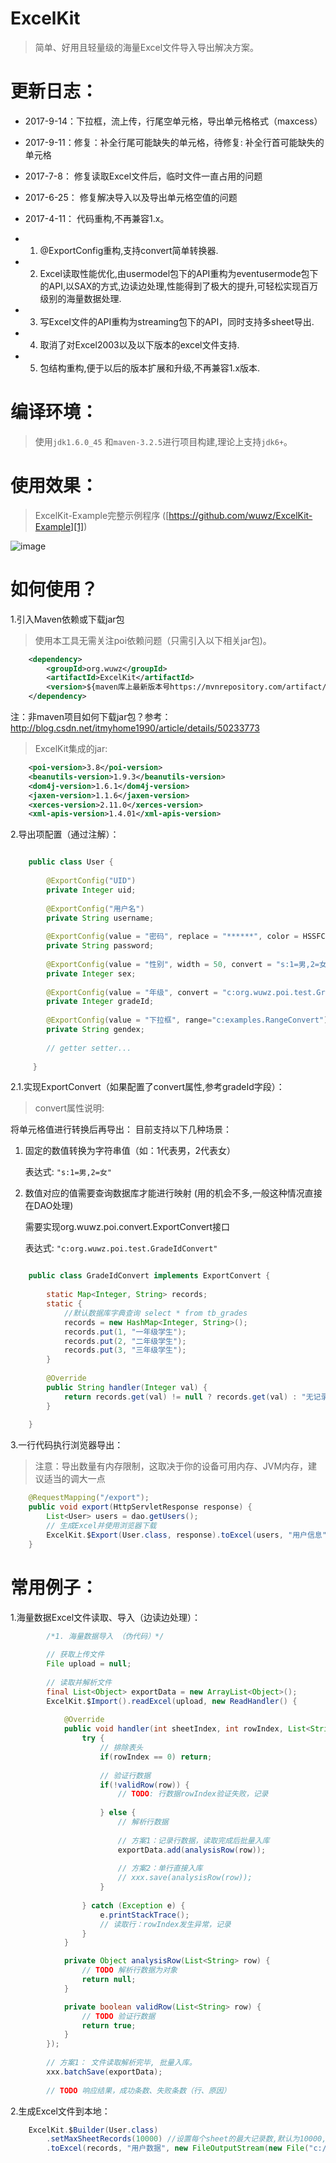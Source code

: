 # ExcelKit

> 简单、好用且轻量级的海量Excel文件导入导出解决方案。



# 更新日志：

*   2017-9-14：下拉框，流上传，行尾空单元格，导出单元格格式（maxcess）

*   2017-9-11：修复：补全行尾可能缺失的单元格，待修复: 补全行首可能缺失的单元格

*   2017-7-8： 修复读取Excel文件后，临时文件一直占用的问题

*   2017-6-25： 修复解决导入以及导出单元格空值的问题

*   2017-4-11： 代码重构,不再兼容1.x。
*   1. @ExportConfig重构,支持convert简单转换器.
*   2. Excel读取性能优化,由usermodel包下的API重构为eventusermode包下的API,以SAX的方式,边读边处理,性能得到了极大的提升,可轻松实现百万级别的海量数据处理.
*   3. 写Excel文件的API重构为streaming包下的API，同时支持多sheet导出.
*   4. 取消了对Excel2003以及以下版本的excel文件支持.
*   5. 包结构重构,便于以后的版本扩展和升级,不再兼容1.x版本.


# 编译环境：
> 使用``` jdk1.6.0_45 ``` 和```maven-3.2.5```进行项目构建,理论上支持```jdk6+```。

# 使用效果：
> ExcelKit-Example完整示例程序 ([https://github.com/wuwz/ExcelKit-Example][1])

![image](https://raw.githubusercontent.com/wuwz/ExcelKit-Example/master/example.gif)

# 如何使用？


1.引入Maven依赖或下载jar包

> 使用本工具无需关注poi依赖问题（只需引入以下相关jar包)。

``` xml
    <dependency>
        <groupId>org.wuwz</groupId>
        <artifactId>ExcelKit</artifactId>
        <version>${maven库上最新版本号https://mvnrepository.com/artifact/org.wuwz/ExcelKit}</version>
    </dependency>
```

注：非maven项目如何下载jar包？参考：http://blog.csdn.net/itmyhome1990/article/details/50233773

> ExcelKit集成的jar:
``` xml
	<poi-version>3.8</poi-version>
	<beanutils-version>1.9.3</beanutils-version>
	<dom4j-version>1.6.1</dom4j-version>
	<jaxen-version>1.1.6</jaxen-version>
	<xerces-version>2.11.0</xerces-version>
	<xml-apis-version>1.4.01</xml-apis-version>
```

       

2.导出项配置（通过注解）：
 
``` java

	public class User {
	
	    @ExportConfig("UID")
	    private Integer uid;
	    
	    @ExportConfig("用户名")
	    private String username;
	    
	    @ExportConfig(value = "密码", replace = "******", color = HSSFColor.RED.index)
	    private String password;
	
	    @ExportConfig(value = "性别", width = 50, convert = "s:1=男,2=女")
	    private Integer sex;
	
	    @ExportConfig(value = "年级", convert = "c:org.wuwz.poi.test.GradeIdConvert")
	    private Integer gradeId;
	    
	    @ExportConfig(value = "下拉框", range="c:examples.RangeConvert")
		private String gendex;
	    
	    // getter setter...
	    
	 }
```

2.1.实现ExportConvert（如果配置了convert属性,参考gradeId字段）：

> convert属性说明:

将单元格值进行转换后再导出：
目前支持以下几种场景：

1. 固定的数值转换为字符串值（如：1代表男，2代表女）

	表达式: ```"s:1=男,2=女"```
	
	
2. 数值对应的值需要查询数据库才能进行映射 (用的机会不多,一般这种情况直接在DAO处理)

   需要实现org.wuwz.poi.convert.ExportConvert接口
   
   表达式: ```"c:org.wuwz.poi.test.GradeIdConvert"```
	

``` java

	public class GradeIdConvert implements ExportConvert {
	
	    static Map<Integer, String> records;
	    static {
	        //默认数据库字典查询 select * from tb_grades
	        records = new HashMap<Integer, String>();
	        records.put(1, "一年级学生");
	        records.put(2, "二年级学生");
	        records.put(3, "三年级学生");
	    }
	    
	    @Override
	    public String handler(Integer val) {
	        return records.get(val) != null ? records.get(val) : "无记录";
	    }
	
	}
```

        

3.一行代码执行浏览器导出：
> 注意：导出数量有内存限制，这取决于你的设备可用内存、JVM内存，建议适当的调大一点

``` java
	@RequestMapping("/export");
	public void export(HttpServletResponse response) {
	    List<User> users = dao.getUsers();
	    // 生成Excel并使用浏览器下载
	    ExcelKit.$Export(User.class, response).toExcel(users, "用户信息");
	}
```

		

	

# 常用例子：

1.海量数据Excel文件读取、导入（边读边处理）：

	

``` java
		/*1. 海量数据导入 （伪代码）*/
		
		// 获取上传文件
		File upload = null;
		
		// 读取并解析文件
		final List<Object> exportData = new ArrayList<Object>();
		ExcelKit.$Import().readExcel(upload, new ReadHandler() {
			
			@Override
			public void handler(int sheetIndex, int rowIndex, List<String> row) {
				try {
					// 排除表头
					if(rowIndex == 0) return;
					
					// 验证行数据
					if(!validRow(row)) {
						// TODO: 行数据rowIndex验证失败，记录
						
					} else {
						// 解析行数据
						
						// 方案1：记录行数据，读取完成后批量入库
						exportData.add(analysisRow(row));
						
						// 方案2：单行直接入库
						// xxx.save(analysisRow(row));
					} 
					
				} catch (Exception e) {
					e.printStackTrace();
					// 读取行：rowIndex发生异常，记录
				}
			}

			private Object analysisRow(List<String> row) {
				// TODO 解析行数据为对象
				return null;
			}

			private boolean validRow(List<String> row) {
				// TODO 验证行数据
				return true;
			}
		});
		
		// 方案1： 文件读取解析完毕, 批量入库。
		xxx.batchSave(exportData);
		
		// TODO 响应结果，成功条数、失败条数（行、原因）
```


 

2.生成Excel文件到本地：
 

``` java
	ExcelKit.$Builder(User.class)
	    .setMaxSheetRecords(10000) //设置每个sheet的最大记录数,默认为10000,可不设置
	    .toExcel(records, "用户数据", new FileOutputStream(new File("c:/test001.xlsx")));
```
	
	

  [1]: https://github.com/wuwz/ExcelKit-Example